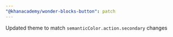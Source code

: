 ```yaml
---
"@khanacademy/wonder-blocks-button": patch
---
```


Updated theme to match `semanticColor.action.secondary` changes
